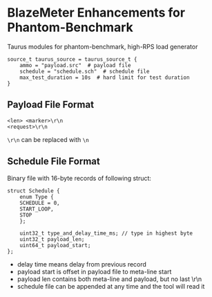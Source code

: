 # BlazeMeter Enhancements for Phantom-Benchmark
Taurus modules for phantom-benchmark, high-RPS load generator

```
source_t taurus_source = taurus_source_t {
    ammo = "payload.src"  # payload file
    schedule = "schedule.sch"  # schedule file
    max_test_duration = 10s  # hard limit for test duration
}
```

## Payload File Format
```
<len> <marker>\r\n
<request>\r\n
```

`\r\n` can be replaced with `\n`

## Schedule File Format

Binary file with 16-byte records of following struct:

```
struct Schedule {
    enum Type {
	SCHEDULE = 0,
	START_LOOP,
	STOP
    };

    uint32_t type_and_delay_time_ms; // type in highest byte
    uint32_t payload_len;
    uint64_t payload_start;
};
```

- delay time means delay from previous record
- payload start is offset in payload file to meta-line start
- payload len contains both meta-line and payload, but no last \r\n
- schedule file can be appended at any time and the tool will read it
